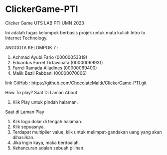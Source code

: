 # ClickerGame-PTI
Clicker Game UTS LAB PTI UMN 2023

Ini adalah tugas kelompok berbasis projek untuk mata kuliah Intro to Internet Technology. 

ANGGOTA KELOMPOK 7 :
1. Achmad Ayubi Fario (00000053319)
2. Eduardus Farrel Tirtawinata (00000069931)
3. Farrel Ramada Alladines (00000069400)
4. Malik Bazil Rabbani (00000070006)

link GitHub : https://github.com/ChocolateMaltk/ClickerGame-PTI.git

How To play?
Saat Di Laman About
1. Klik Play untuk pindah halaman.

Saat di Laman Play
1. Klik logo dolar di tengah halaman.
2. Klik sepuasnya.
3. Terdapat multiplier value, klik untuk melimpat-gandakan uang yang akan dihasilkan.
4. Jika ingin kaya, maka berdoalah.
5. Kehancuran adalah sebuah pilihan.
